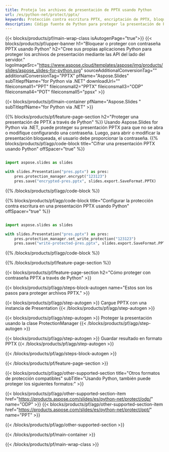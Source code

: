 ```yaml
---
title: Proteja los archivos de presentación de PPTX usando Python
url: /es/python-net/protect/pptx/
keywords: Protección contra escritura PPTX, encriptación de PPTX, bloqueo de PPTX presentación, protección de PPTX
description: Código fuente de Python para proteger la presentación de PPTX.
---
```


{{< blocks/products/pf/main-wrap-class isAutogenPage="true">}}
{{< blocks/products/pf/upper-banner h1="Bloquear o proteger con contraseña PPTX usando Python" h2="Cree sus propias aplicaciones Python para proteger los archivos de presentación mediante las API del lado del servidor." logoImageSrc="https://www.aspose.cloud/templates/aspose/img/products/slides/aspose_slides-for-python.svg" sourceAdditionalConversionTag="" additionalConversionTag="PPTX" pfName="Aspose.Slides" subTitlepfName="for Python via .NET" downloadUrl="" fileiconsmall1="PPT" fileiconsmall2="PPTX" fileiconsmall3="ODP" fileiconsmall4="POT" fileiconsmall5="ppsx" >}}

{{< blocks/products/pf/main-container pfName="Aspose.Slides " subTitlepfName="for Python via .NET" >}}

{{% blocks/products/pf/feature-page-section  h2="Proteger una presentación de PPTX a través de Python" %}}
Usando Aspose.Slides for Python via .NET, puede proteger su presentación PPTX para que no se abra o modifique configurando una contraseña. Luego, para abrir o modificar la presentación bloqueada, el usuario debe proporcionar la contraseña.
{{% blocks/products/pf/agp/code-block title="Cifrar una presentación PPTX usando Python" offSpacer="true" %}}

```py

import aspose.slides as slides

with slides.Presentation("pres.pptx") as pres:
    pres.protection_manager.encrypt("123123")
    pres.save("encrypted-pres.pptx", slides.export.SaveFormat.PPTX)
```

{{% /blocks/products/pf/agp/code-block %}}

{{% blocks/products/pf/agp/code-block title="Configurar la protección contra escritura en una presentación PPTX usando Python" offSpacer="true" %}}

```py

import aspose.slides as slides

with slides.Presentation("pres.pptx") as pres:
    pres.protection_manager.set_write_protection("123123")
    pres.save("write-protected-pres.pptx", slides.export.SaveFormat.PPTX)
```

{{% /blocks/products/pf/agp/code-block %}}

{{% /blocks/products/pf/feature-page-section %}}

{{< blocks/products/pf/feature-page-section  h2="Cómo proteger con contraseña PPTX a través de Python" >}}

{{< blocks/products/pf/agp/steps-block-autogen name="Estos son los pasos para proteger archivos PPTX." >}}

{{< blocks/products/pf/agp/step-autogen >}}
Cargue PPTX con una instancia de Presentation
{{< /blocks/products/pf/agp/step-autogen >}}

{{< blocks/products/pf/agp/step-autogen >}}
Proteger la presentación usando la clase ProtectionManager
{{< /blocks/products/pf/agp/step-autogen >}}

{{< blocks/products/pf/agp/step-autogen >}}
Guardar resultado en formato PPTX
{{< /blocks/products/pf/agp/step-autogen >}}

{{< /blocks/products/pf/agp/steps-block-autogen >}}

{{< /blocks/products/pf/feature-page-section >}}

{{< blocks/products/pf/agp/other-supported-section title="Otros formatos de protección compatibles" subTitle="Usando Python, también puede proteger los siguientes formatos:" >}}

{{< blocks/products/pf/agp/other-supported-section-item href="https://products.aspose.com/slides/es/python-net/protect/odp/" name="ODP" >}}
{{< blocks/products/pf/agp/other-supported-section-item href="https://products.aspose.com/slides/es/python-net/protect/ppt/" name="PPT" >}}


{{< /blocks/products/pf/agp/other-supported-section >}}

{{< /blocks/products/pf/main-container >}}
    
{{< /blocks/products/pf/main-wrap-class >}}